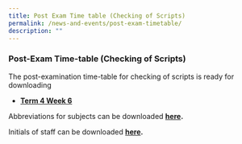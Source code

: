 ```yaml
---
title: Post Exam Time table (Checking of Scripts)
permalink: /news-and-events/post-exam-timetable/
description: ""
---
```

### **Post-Exam Time-table (Checking of Scripts)**
The post-examination time-table for checking of scripts is ready for downloading

*  **[Term 4 Week 6](https://drive.google.com/file/d/1_ubDYoNhTDm3mMFgFF0TPkyC2zTYFQZF/view)**

Abbreviations for subjects can be downloaded **[here](https://drive.google.com/file/d/1MWK_ggOZlW9cCZH9RSNFl_PXIpiNo-ny/view?usp=sharing).**

Initials of staff can be downloaded **[here](https://drive.google.com/file/d/1MUVixONaaRhPwHK2NU8jBCsWh_zJyUFI/view?usp=sharing).**